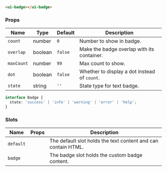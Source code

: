 ```html
<ui-badge></ui-badge>
```

### Props

| Name       | Type    | Default | Description                                  |
| ---------- | ------- | ------- | -------------------------------------------- |
| `count`    | number  | `0`     | Number to show in badge.                     |
| `overlap`  | boolean | `false` | Make the badge overlap with its container.   |
| `maxCount` | number  | `99`    | Max count to show.                           |
| `dot`      | boolean | `false` | Whether to display a dot instead of `count`. |
| `state`    | string  | `''`    | State type for text badge.                   |

```ts
interface Badge {
  state: 'success' | 'info' | 'warning' | 'error' | 'help';
}
```

### Slots

| Name      | Props | Description                                                   |
| --------- | ----- | ------------------------------------------------------------- |
| `default` |       | The default slot holds the text content and can contain HTML. |
| `badge`   |       | The badge slot holds the custom badge content.                |
